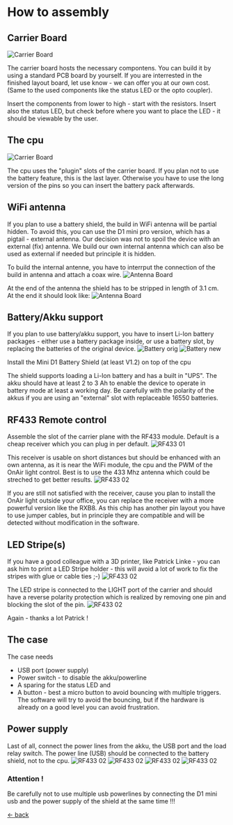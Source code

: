 # How to assembly
## Carrier Board
![Carrier Board](resources/CarrierBoard01.png)

The carrier board hosts the necessary compontens. You can build it by using a standard PCB board by yourself. If you are interrested in the finished layout board, let use know - we can offer you at our own cost. (Same to the used components like the status LED or the opto coupler).

Insert the components from lower to high - start with the resistors. Insert also the status LED, but check before where you want to place the LED - it should be viewable by the user.

## The cpu
![Carrier Board](resources/CarrierBoard02.png)

The cpu uses the "plugin" slots of the carrier board. If you plan not to use the battery feature, this is the last layer. Otherwise you have to use the long version of the pins so you can insert the battery pack afterwards.

## WiFi antenna
If you plan to use a battery shield, the build in WiFi antenna will be partial hidden. To avoid this, you can use the D1 mini pro version, which has a pigtail - external antenna. Our decision was not to spoil the device with an external (fix) antenna.
 We build our own internal antenna which can also be used as external if needed but principle it is hidden.

To build the internal antenne, you have to interrput the connection of the build in antenna and attach a coax wire.
![Antenna Board](resources/Antenna01.png)

At the end of the antenna the shield has to be stripped in length of 3.1 cm.
At the end it should look like:
![Antenna Board](resources/Antenna02.png)

## Battery/Akku support

If you plan to use battery/akku support, you have to insert Li-Ion battery packages - either use a battery package inside, or use a battery slot, by replacing the batteries of the original device.
![Battery orig](resources/Battery01.png)
![Battery new](resources/Battery02.png)

Install the Mini D1 Battery Shield (at least V1.2) on top of the cpu

The shield supports loading a Li-Ion battery and has a built in "UPS". The akku should have at least 2 to 3 Ah to enable the device to operate in battery mode at least a working day. Be carefully with the polarity of the akkus if you are using an "external" slot with replaceable 16550 batteries.

## RF433 Remote control

Assemble the slot of the carrier plane with the RF433 module. Default is a cheap receiver which you can plug in per default.
![RF433 01](resources/RF433Receiver01.png)

This receiver is usable on short distances but should be enhanced with an own antenna, as it is near the WiFi module, the cpu and the PWM of the OnAir light control. Best is to use the 433 Mhz antenna which could be streched to get better results.
![RF433 02](resources/RF433Receiver02.png)

If you are still not satisfied with the receiver, cause you plan to install the OnAir light outside your office, you can replace the receiver with a more powerful version like the RXB8. As this chip has another pin layout you have to use jumper cables, but in principle they are compatible and will be detected without modification in the software.

## LED Stripe(s)

If you have a good colleague with a 3D printer, like Patrick Linke - you can ask him to print a LED Stripe holder - this will avoid a lot of work to fix the stripes with glue or cable ties ;-)
![RF433 02](resources/LED-Stripe01.png)

The LED stripe is connected to the LIGHT port of the carrier and should have a reverse polarity protection which is realized by removing one pin and blocking the slot of the pin.
![RF433 02](resources/LED-Stripe02.png)

Again - thanks a lot Patrick !

## The case
The case needs
- USB port (power supply)
- Power switch - to disable the akku/powerline
- A sparing for the status LED and 
- A button - best a micro button to avoid bouncing with multiple triggers. The software will try to avoid the bouncing, but if the hardware is already on a good level you can avoid frustration.


## Power supply
Last of all, connect the power lines from the akku, the USB port and the load relay switch. 
The power line (USB) should be connected to the battery shield, not to the cpu.
![RF433 02](resources/Power01.png)
![RF433 02](resources/Power02.png)
![RF433 02](resources/Power03.png)
![RF433 02](resources/Power04.png)

### Attention !
Be carefully not to use multiple usb powerlines by connecting the D1 mini usb and the power supply of the shield at the same time !!!

[<- back](../Readme.md)

